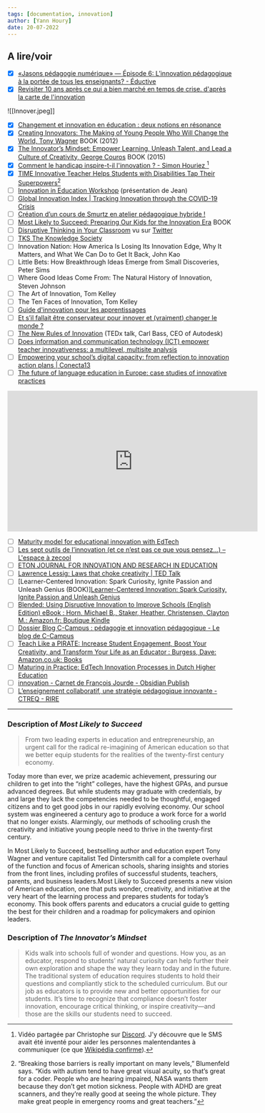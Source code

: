 ```yaml
---
tags: [documentation, innovation]
author: [Yann Houry]
date: 20-07-2022
---
```


## A lire/voir
- [x] [«Jasons pédagogie numérique» — Épisode 6: L’innovation pédagogique à la portée de tous les enseignants? - Éductive](https://eductive.ca/ressource/jasons-pedagogie-numerique-episode-6-linnovation-pedagogique-a-la-portee-de-tous-les-enseignants/)
- [x] [Revisiter 10 ans après ce qui a bien marché en temps de crise. d'après la carte de l'innovation](https://www.linkedin.com/posts/fran%C3%A7ois-muller-28618313_eduinov-activity-6937147325052014592-jm9E?utm_source=linkedin_share&utm_medium=ios_app)

![[Innover.jpeg]]

- [x] [Changement et innovation en éducation : deux notions en résonance](https://journals.openedition.org//edso/8911)
- [x] [Creating Innovators: The Making of Young People Who Will Change the World, Tony Wagner](https://www.amazon.co.uk/dp/B005GG0NFU/ref=nodl_?tag=readwise-21&dplnkId=463a1fcf-e8af-482a-b8c7-66e25dc21472) BOOK (2012)
- [x] [The Innovator’s Mindset: Empower Learning, Unleash Talent, and Lead a Culture of Creativity, George Couros](https://www.amazon.com/dp/B016YTBZKO?tag=readwise-20) BOOK (2015)
- [x] [Comment le handicap inspire-t-il l'innovation ? - Simon Houriez ](https://peertube.designersethiques.org/videos/watch/984ab1e3-d9eb-4fd7-bf7c-ce856b61d036)[^1]
- [x] [TIME Innovative Teacher Helps Students with Disabilities Tap Their Superpowers](https://edtechmagazine.com/k12/k12/k12/k12/article/2022/08/time-innovative-teacher-helps-students-disabilities-tap-their-superpowers)[^2]
- [ ] [Innovation in Education Workshop](https://docs.google.com/presentation/d/146yvBZkizKU9-SYK22_g_z2C1hxGqd9LuR8F-hDcTX4/edit?pli=1#slide=id.g143dfebe845_0_0) (présentation de Jean)
- [ ] [Global Innovation Index | Tracking Innovation through the COVID-19 Crisis](https://www.globalinnovationindex.org/Home)
- [ ] [Création d’un cours de Smurtz en atelier pédagogique hybride !](https://blog.educpros.fr/jean-charles-cailliez/2021/11/20/creation-dun-cours-de-smurtz-en-atelier-pedagogique-hybride/)
- [ ] [Most Likely to Succeed: Preparing Our Kids for the Innovation Era](https://www.amazon.com/dp/B00P42WP7K?tag=readwise-20) BOOK
- [ ] [Disruptive Thinking in Your Classroom](https://static1.squarespace.com/static/5eb9b365d2446e64333aec15/t/60ed91aef67381323ef96b2a/1626182062517/Disruptive+Study+Guide.pdf) vu sur [Twitter](https://static1.squarespace.com/static/5eb9b365d2446e64333aec15/t/60ed91aef67381323ef96b2a/1626182062517/Disruptive+Study+Guide.pdf)
- [ ] [TKS The Knowledge Society](https://www.tks.world/virtual?utm_medium=partner&utm_source=private%20school&utm_campaign=2223_global_all-cities_)
- [ ] Innovation Nation: How America Is Losing Its Innovation Edge, Why It Matters, and What We Can Do to Get It Back, John Kao
- [ ] Little Bets: How Breakthrough Ideas Emerge from Small Discoveries, Peter Sims
- [ ] Where Good Ideas Come From: The Natural History of Innovation, Steven Johnson
- [ ] The Art of Innovation, Tom Kelley
- [ ] The Ten Faces of Innovation, Tom Kelley
- [ ] [Guide d'innovation pour les apprentissages](https://fcl.eun.org/documents/10180/6262339/Novigado+Guidelines+FR/db556ff2-1bc0-42e0-b5a6-bbbbbe14fca3)
- [ ] [Et s’il fallait être conservateur pour innover et (vraiment) changer le monde ?](https://philippesilberzahn.com/2022/06/13/et-si-il-fallait-etre-conservateur-pour-innover-et-vraiment-changer-le-monde/)
- [ ] [The New Rules of Innovation](https://youtu.be/YKV3rhzvaC8) (TEDx talk, Carl Bass, CEO of Autodesk)
- [ ] [Does information and communication technology (ICT) empower teacher innovativeness: a multilevel, multisite analysis](https://www.readcube.com/articles/10.1007/s11423-021-10052-1)
- [ ] [Empowering your school’s digital capacity: from reflection to innovation action plans | Conecta13](https://mooc.conecta13.com/courses/course-v1:Conecta13+SELFIEPTKMOOC+2021_T4/about)
- [ ] [The future of language education in Europe: case studies of innovative practices](https://nesetweb.eu/wp-content/uploads/2020/05/NESET_AR_2020_Future-of-language-education_Full-report.pdf)

<iframe width="560" height="315" src="https://www.youtube.com/embed/YKV3rhzvaC8" title="YouTube video player" frameborder="0" allow="accelerometer; autoplay; clipboard-write; encrypted-media; gyroscope; picture-in-picture" allowfullscreen></iframe>

- [ ]  [Maturity model for educational innovation with EdTech](https://www.versnellingsplan.nl/en/Kennisbank/maturity-model-for-educational-innovation-with-edtech/)
- [ ] [Les sept outils de l’innovation (et ce n’est pas ce que vous pensez…) – L'espace à zecool](https://zecool.com/2016/01/24/les-sept-outils-de-linnovation-et-ce-nest-pas-ce-que-vous-pensez/)
- [ ] [ETON JOURNAL FOR INNOVATION AND RESEARCH IN EDUCATION](https://cirl.etoncollege.com/wp-content/uploads/sites/4/2022/06/TLC_Issue-6.pdf)
- [ ] [Lawrence Lessig: Laws that choke creativity | TED Talk](https://www.ted.com/talks/lawrence_lessig_laws_that_choke_creativity?language=en)
- [ ] [Learner-Centered Innovation: Spark Curiosity, Ignite Passion and Unleash Genius (BOOK)][Learner-Centered Innovation: Spark Curiosity, Ignite Passion and Unleash Genius](https://a.co/d/5GXKm2k)
- [ ] [Blended: Using Disruptive Innovation to Improve Schools (English Edition) eBook : Horn, Michael B., Staker, Heather, Christensen, Clayton M.: Amazon.fr: Boutique Kindle](https://www.amazon.fr/dp/B00MFPZASU?tag=readwise-20)
- [ ] [Dossier Blog C-Campus : pédagogie et innovation pédagogique - Le blog de C-Campus](https://www.blog-formation-entreprise.fr/dossier-blog-c-campus-pedagogie-innovation-pedagogique/?fbclid=IwAR1NzvmoZiAjscaJAbI9tWDlrWoCH5hO-siHp2sqY953UZAgKZJQosJ4SIk)
- [ ] [Teach Like a PIRATE: Increase Student Engagement, Boost Your Creativity, and Transform Your Life as an Educator : Burgess, Dave: Amazon.co.uk: Books](https://www.amazon.co.uk/Teach-Like-PIRATE-Engagement-Creativity/dp/0988217600/ref=nodl_?dplnkId=d72a0278-e1df-48cb-b284-8e4df127922b)
- [ ] [Maturing in Practice: EdTech Innovation Processes in Dutch Higher Education](https://www.versnellingsplan.nl/wp-content/uploads/2022/05/Maturing-in-Practice-report.pdf)
- [ ] [innovation - Carnet de François Jourde - Obsidian Publish](https://publish.obsidian.md/jourde/1.+NOTES/1.+enseignement/innovation)
- [ ] [L’enseignement collaboratif, une stratégie pédagogique innovante - CTREQ - RIRE](https://rire.ctreq.qc.ca/46127-2/)

<hr />

### Description of *Most Likely to Succeed*
> From two leading experts in education and entrepreneurship, an urgent call for the radical re-imagining of American education so that we better equip students for the realities of the twenty-first century economy.  
  
Today more than ever, we prize academic achievement, pressuring our children to get into the “right” colleges, have the highest GPAs, and pursue advanced degrees. But while students may graduate with credentials, by and large they lack the competencies needed to be thoughtful, engaged citizens and to get good jobs in our rapidly evolving economy. Our school system was engineered a century ago to produce a work force for a world that no longer exists. Alarmingly, our methods of schooling crush the creativity and initiative young people need to thrive in the twenty-first century.  
  
In Most Likely to Succeed, bestselling author and education expert Tony Wagner and venture capitalist Ted Dintersmith call for a complete overhaul of the function and focus of American schools, sharing insights and stories from the front lines, including profiles of successful students, teachers, parents, and business leaders.Most Likely to Succeed presents a new vision of American education, one that puts wonder, creativity, and initiative at the very heart of the learning process and prepares students for today’s economy. This book offers parents and educators a crucial guide to getting the best for their children and a roadmap for policymakers and opinion leaders.

### Description of *The Innovator’s Mindset*
> Kids walk into schools full of wonder and questions. How you, as an educator, respond to students’ natural curiosity can help further their own exploration and shape the way they learn today and in the future.  
> The traditional system of education requires students to hold their questions and compliantly stick to the scheduled curriculum. But our job as educators is to provide new and better opportunities for our students. It’s time to recognize that compliance doesn’t foster innovation, encourage critical thinking, or inspire creativity—and those are the skills our students need to succeed.

[^1]: Vidéo partagée par Christophe sur [Discord](https://discord.gg/XCMxkzhm). J’y découvre que le SMS avait été inventé pour aider les personnes malentendantes à communiquer (ce que [Wikipédia confirme](https://fr.wikipedia.org/wiki/Short_Message_Service)).
[^2]: “Breaking those barriers is really important on many levels,” Blumenfeld says. “Kids with autism tend to have great visual acuity, so that’s great for a coder. People who are hearing impaired, NASA wants them because they don’t get motion sickness. People with ADHD are great scanners, and they’re really good at seeing the whole picture. They make great people in emergency rooms and great teachers.”
